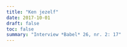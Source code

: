 ```yaml
---
title: "Ken jezelf"
date: 2017-10-01
draft: false
toc: false
summary: "Interview *Babel* 26, nr. 2: 17"
---
```


